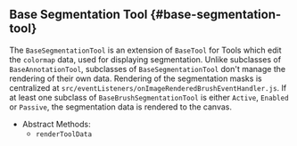 ## Base Segmentation Tool {#base-segmentation-tool}

The `BaseSegmentationTool` is an extension of `BaseTool` for Tools which edit the `colormap` data, used for displaying segmentation. 
Unlike subclasses of `BaseAnnotationTool`, subclasses of `BaseSegmentationTool` don't manage the rendering of their own data. 
Rendering of the segmentation masks is centralized at `src/eventListeners/onImageRenderedBrushEventHandler.js`. 
If at least one subclass of `BaseBrushSegmentationTool` is either `Active`, `Enabled` or `Passive`, the segmentation data is rendered to the canvas.

- Abstract Methods:
  - `renderToolData`
